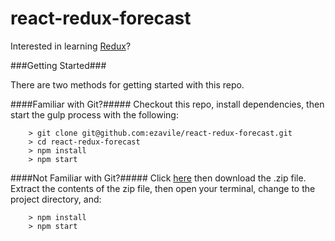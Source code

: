 # react-redux-forecast

Interested in learning [Redux](https://www.udemy.com/react-redux/)?

###Getting Started###

There are two methods for getting started with this repo.

####Familiar with Git?#####
Checkout this repo, install dependencies, then start the gulp process with the following:

```
	> git clone git@github.com:ezavile/react-redux-forecast.git
	> cd react-redux-forecast
	> npm install
	> npm start
```

####Not Familiar with Git?#####
Click [here](https://github.com/ezavile/react-redux-forecast) then download the .zip file.  Extract the contents of the zip file, then open your terminal, change to the project directory, and:

```
	> npm install
	> npm start
```
